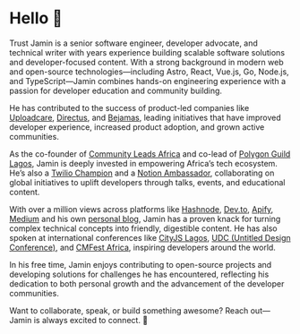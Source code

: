 # Hello 👋

Trust Jamin is a senior software engineer, developer advocate, and technical writer with years experience building scalable software solutions and developer-focused content. With a strong background in modern web and open-source technologies—including Astro, React, Vue.js, Go, Node.js, and TypeScript—Jamin combines hands-on engineering experience with a passion for developer education and community building.

He has contributed to the success of product-led companies like [Uploadcare](https://uploadcare.com/), [Directus](https://directus.io/), and [Bejamas](https://bejamas.io/), leading initiatives that have improved developer experience, increased product adoption, and grown active communities. 

<!-- At Uploadcare, Trust led the creation of developer resources that boosted blog traffic by 30% and onboarded over 5,000 developers. At Directus, his technical documentation helped raise onboarding success rates by 50% and expanded the developer community by 30%.-->

As the co-founder of [Community Leads Africa](https://communityleads.africa/) and co-lead of [Polygon Guild Lagos](https://polygon.technology/community/guilds/), Jamin is deeply invested in empowering Africa’s tech ecosystem. He’s also a [Twilio Champion](https://www.twilio.com/champions) and a [Notion Ambassador](https://www.notion.so/ambassadors), collaborating on global initiatives to uplift developers through talks, events, and educational content.

With over a million views across platforms like [Hashnode](https://hashnode.com/@codejagaban), [Dev.to](https://dev.to/codejagaban), [Apify](https://apify.com/blog), [Medium](https://medium.com/@codejagaban) and his own [personal blog](https://blog.jamin.sh/), Jamin has a proven knack for turning complex technical concepts into friendly, digestible content. He has also spoken at international conferences like [CityJS Lagos](https://cityjsconf.org/lagos2023/), [UDC (Untitled Design Conference)](https://www.udconf.com/), and [CMFest Africa](https://www.cmfestafrica.com/), inspiring developers around the world.


In his free time, Jamin enjoys contributing to open-source projects and developing solutions for challenges he has encountered, reflecting his dedication to both personal growth and the advancement of the developer communities. 



Want to collaborate, speak, or build something awesome? Reach out—Jamin is always excited to connect. 🚀



